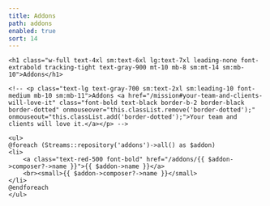 ```yaml
---
title: Addons
path: addons
enabled: true
sort: 14
---
```

<div class="flex flex-col px-16">
    
    <h1 class="w-full text-4xl sm:text-6xl lg:text-7xl leading-none font-extrabold tracking-tight text-gray-900 mt-10 mb-8 sm:mt-14 sm:mb-10">Addons</h1>

    <!-- <p class="text-lg text-gray-700 sm:text-2xl sm:leading-10 font-medium mb-10 sm:mb-11">Addons <a href="/mission#your-team-and-clients-will-love-it" class="font-bold text-black border-b-2 border-black border-dotted" onmouseover="this.classList.remove('border-dotted');" onmouseout="this.classList.add('border-dotted');">Your team and clients will love it.</a></p> -->

    <ul>
    @foreach (Streams::repository('addons')->all() as $addon)
    <li>
        <a class="text-red-500 font-bold" href="/addons/{{ $addon->composer?->name }}">{{ $addon->name }}</a>
        <br><small>{{ $addon->composer?->name }}</small>
    </li>
    @endforeach
    </ul>
    
</div>
